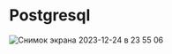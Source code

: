 # Postgresql
![Снимок экрана 2023-12-24 в 23 55 06](https://github.com/TailakovaOlga/Postgresql/assets/142083950/0c347535-b76d-476a-86aa-3b799264d40d)

